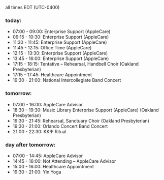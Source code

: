 all times EDT (UTC-0400)

### today:

* 07:00 - 09:00: Enterprise Support (AppleCare)
* 09:15 - 10:30: Enterprise Support (AppleCare)
* 11:30 - 11:45: Enterprise Support (AppleCare)
* 11:45 - 12:15: Office Time (AppleCare)
* 12:15 - 13:30: Enterprise Support (AppleCare)
* 13:45 - 16:00: Enterprise Support (AppleCare)
* 17:15 - 18:15: Tentative – Rehearsal, Handbell Choir (Oakland Presbyterian)
* 17:15 - 17:45: Healthcare Appointment 
* 19:30 - 21:00: National Intercollegiate Band Concert

### tomorrow:

* 07:00 - 16:00: AppleCare Advisor
* 18:30 - 19:30: Music Library Enterprise Support (AppleCare) (Oakland Presbyterian)
* 19:30 - 21:45: Rehearsal, Sanctuary Choir (Oakland Presbyterian)
* 19:30 - 21:00: Orlando Concert Band Concert
* 21:00 - 22:30: ΚΚΨ Ritual

### day after tomorrow:

* 07:00 - 14:45: AppleCare Advisor
* 14:45 - 16:00: Not Attending – AppleCare Advisor
* 15:00 - 16:00: Healthcare Appointment 
* 19:30 - 21:00: Yin Yoga
